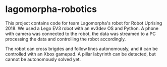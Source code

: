 # lagomorpha-robotics
This project contains code for team Lagomorpha's robot for Robot Uprising 2018.
We used a Lego EV3 robot with an ev3dev OS and Python. A phone with camera
was connected to the robot, the data was streamed to a PC processing the
data and controlling the robot accordingly. 

The robot can cross brigdes and follow lines autonomously, and it can be
controlled with an Xbox gamepad. A pillar labyrinth can be detected, but 
cannot be autonomously solved yet. 

